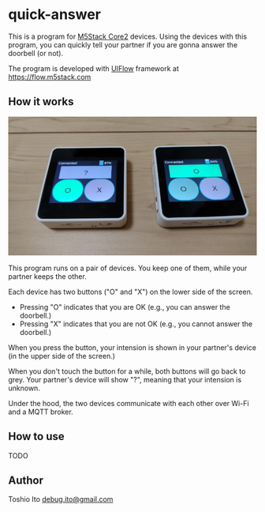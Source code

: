 # quick-answer

This is a program for [M5Stack Core2](https://shop.m5stack.com/products/m5stack-core2-esp32-iot-development-kit) devices.
Using the devices with this program, you can quickly tell your partner if you are gonna answer the doorbell (or not).

The program is developed with [UIFlow](https://m5stack.com/uiflow) framework at https://flow.m5stack.com

## How it works

<img src="devices.jpg" width="600" />

This program runs on a pair of devices.
You keep one of them, while your partner keeps the other.

Each device has two buttons ("O" and "X") on the lower side of the screen.

- Pressing "O" indicates that you are OK (e.g., you can answer the doorbell.)
- Pressing "X" indicates that you are not OK (e.g., you cannot answer the doorbell.)

When you press the button, your intension is shown in your partner's device (in the upper side of the screen.)

When you don't touch the button for a while, both buttons will go back to grey. Your partner's device will show "?", meaning that your intension is unknown.

Under the hood, the two devices communicate with each other over Wi-Fi and a MQTT broker.

## How to use

TODO

## Author

Toshio Ito <debug.ito@gmail.com>

